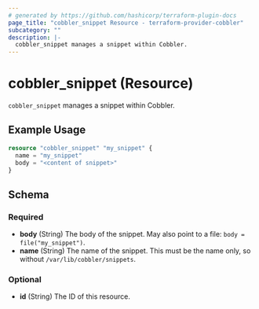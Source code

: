 ```yaml
---
# generated by https://github.com/hashicorp/terraform-plugin-docs
page_title: "cobbler_snippet Resource - terraform-provider-cobbler"
subcategory: ""
description: |-
  cobbler_snippet manages a snippet within Cobbler.
---
```


# cobbler_snippet (Resource)

`cobbler_snippet` manages a snippet within Cobbler.

## Example Usage

```terraform
resource "cobbler_snippet" "my_snippet" {
  name = "my_snippet"
  body = "<content of snippet>"
}
```

<!-- schema generated by tfplugindocs -->
## Schema

### Required

- **body** (String) The body of the snippet. May also point to a file: `body = file("my_snippet")`.
- **name** (String) The name of the snippet. This must be the name only, so without `/var/lib/cobbler/snippets`.

### Optional

- **id** (String) The ID of this resource.


